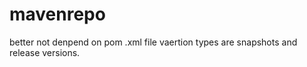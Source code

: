 # mavenrepo
better not denpend on pom .xml file 
vaertion types are snapshots and release versions.
